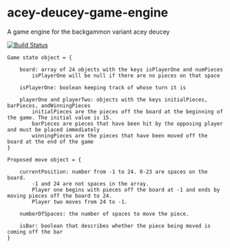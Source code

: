 # acey-deucey-game-engine
A game engine for the backgammon variant acey deucey

[![Build Status](https://travis-ci.org/KatherineThompson/acey-deucey-game-engine.svg?branch=master)](https://travis-ci.org/KatherineThompson/acey-deucey-game-engine)
```
Game state object = {
    
    board: array of 24 objects with the keys isPlayerOne and numPieces
        isPlayerOne will be null if there are no pieces on that space
        
    isPlayerOne: boolean keeping track of whose turn it is
    
    playerOne and playerTwo: objects with the keys initialPieces, barPieces, andWinningPieces
        initialPieces are the pieces off the board at the beginning of the game. The initial value is 15.
        barPieces are pieces that have been hit by the opposing player and must be placed immediately
        winningPieces are the pieces that have been moved off the board at the end of the game
}

Proposed move object = {
    
    currentPosition: number from -1 to 24. 0-23 are spaces on the board.
        -1 and 24 are not spaces in the array.
        Player one begins with pieces off the board at -1 and ends by moving pieces off the board to 24.
        Player two moves from 24 to -1.
        
    numberOfSpaces: the number of spaces to move the piece.
    
    isBar: boolean that describes whether the piece being moved is coming off the bar
}
```